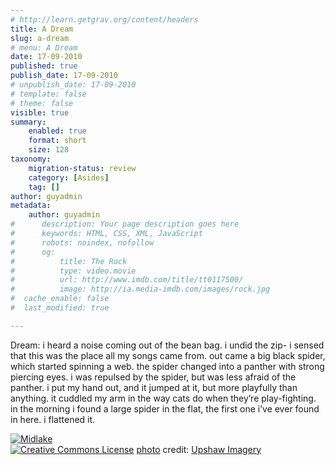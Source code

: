 ```yaml
---
# http://learn.getgrav.org/content/headers
title: A Dream
slug: a-dream
# menu: A Dream
date: 17-09-2010
published: true
publish_date: 17-09-2010
# unpublish_date: 17-09-2010
# template: false
# theme: false
visible: true
summary:
    enabled: true
    format: short
    size: 128
taxonomy:
    migration-status: review
    category: [Asides]
    tag: []
author: guyadmin
metadata:
    author: guyadmin
#      description: Your page description goes here
#      keywords: HTML, CSS, XML, JavaScript
#      robots: noindex, nofollow
#      og:
#          title: The Rock
#          type: video.movie
#          url: http://www.imdb.com/title/tt0117500/
#          image: http://ia.media-imdb.com/images/rock.jpg
#  cache_enable: false
#  last_modified: true

---
```


Dream: i heard a noise coming out of the bean bag. i undid the zip- i sensed that this was the place all my songs came from. out came a big black spider, which started spinning a web. the spider changed into a panther with strong piercing eyes. i was repulsed by the spider, but was less afraid of the panther. i put my hand out, and it jumped at it, but more playfully than anything. it cuddled my arm in the way cats do when they’re play-fighting. in the morning i found a large spider in the flat, the first one i’ve ever found in here. i flattened it.

[![Midlake](http://farm1.static.flickr.com/36/87445050_9cff310dcc_m.jpg)](http://www.flickr.com/photos/66275917@N00/87445050/ "Midlake")  
[![Creative Commons License](http://guyjames.com/wp-content/plugins/photo-dropper/images/cc.png)](http://creativecommons.org/licenses/by-sa/2.0/ "Attribution-ShareAlike License") [photo](http://www.photodropper.com/photos/) credit: [Upshaw Imagery](http://www.flickr.com/photos/66275917@N00/87445050/ "Upshaw Imagery")